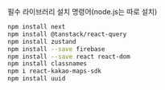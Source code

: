 필수 라이브러리 설치 명령어(node.js는 따로 설치)

```bash
npm install next
npm install @tanstack/react-query
npm install zustand
npm install --save firebase
npm install --save react react-dom
npm install classnames
npm i react-kakao-maps-sdk
npm install uuid
```
